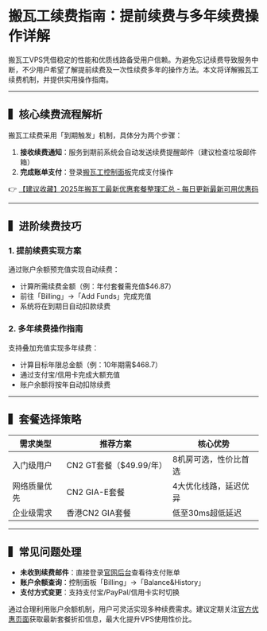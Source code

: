 # 搬瓦工续费指南：提前续费与多年续费操作详解

搬瓦工VPS凭借稳定的性能和优质线路备受用户信赖。为避免忘记续费导致服务中断，不少用户希望了解提前续费及一次性续费多年的操作方法。本文将详解搬瓦工续费机制，并提供实用操作指南。

---

## ▍核心续费流程解析

搬瓦工续费采用「到期触发」机制，具体分为两个步骤：
1. **接收续费通知**：服务到期前系统会自动发送续费提醒邮件（建议检查垃圾邮件箱）
2. **完成账单支付**：登录[搬瓦工控制面板](https://bit.ly/banwagon)完成支付操作

👉 [【建议收藏】2025年搬瓦工最新优惠套餐整理汇总 - 每日更新最新可用优惠码](https://bit.ly/banwagon)

---

## ▍进阶续费技巧

### 1. 提前续费实现方案
通过账户余额预充值实现自动续费：
- 计算所需续费金额（例：年付套餐需充值$46.87）
- 前往「Billing」→「Add Funds」完成充值
- 系统将在到期日自动扣款续费

### 2. 多年续费操作指南
支持叠加充值实现多年续费：
- 计算目标年限总金额（例：10年期需$468.7）
- 通过支付宝/信用卡完成大额充值
- 账户余额将按年自动扣除续费

---

## ▍套餐选择策略

| 需求类型       | 推荐方案                | 核心优势               |
|----------------|-------------------------|-----------------------|
| 入门级用户     | CN2 GT套餐（$49.99/年） | 8机房可选，性价比首选  |
| 网络质量优先   | CN2 GIA-E套餐          | 4大优化线路，延迟优异 |
| 企业级需求     | 香港CN2 GIA套餐        | 低至30ms超低延迟      |

---

## ▍常见问题处理
- **未收到续费邮件**：直接登录[官网后台](https://bit.ly/banwagon)查看待支付账单
- **账户余额查询**：控制面板「Billing」→「Balance&History」
- **支付方式变更**：支持支付宝/PayPal/信用卡实时切换

通过合理利用账户余额机制，用户可灵活实现多种续费需求。建议定期关注[官方优惠页面](https://bit.ly/banwagon)获取最新套餐折扣信息，最大化提升VPS使用性价比。
